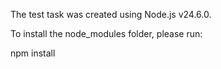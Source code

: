 The test task was created using Node.js v24.6.0.

To install the node_modules folder, please run:

npm install


